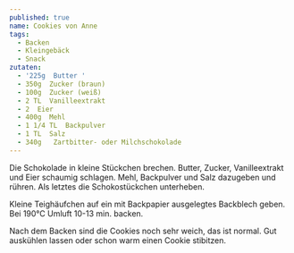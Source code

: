 ```yaml
---
published: true
name: Cookies von Anne
tags:
  - Backen
  - Kleingebäck
  - Snack
zutaten:
  - '225g  Butter '
  - 350g  Zucker (braun)
  - 100g  Zucker (weiß)
  - 2 TL  Vanilleextrakt
  - 2  Eier
  - 400g  Mehl
  - 1 1/4 TL  Backpulver
  - 1 TL  Salz
  - 340g   Zartbitter- oder Milchschokolade
---
```

Die Schokolade in kleine Stückchen brechen. Butter, Zucker, Vanilleextrakt und Eier schaumig schlagen. Mehl, Backpulver und Salz dazugeben und rühren. 
Als letztes die Schokostückchen unterheben. 

Kleine Teighäufchen auf ein mit Backpapier ausgelegtes Backblech geben.
Bei 190°C Umluft 10-13 min. backen. 

Nach dem Backen sind die Cookies noch sehr weich, das ist normal.
Gut auskühlen lassen oder schon warm einen Cookie stibitzen.
